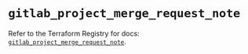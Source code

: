 # `gitlab_project_merge_request_note`

Refer to the Terraform Registry for docs: [`gitlab_project_merge_request_note`](https://registry.terraform.io/providers/gitlabhq/gitlab/18.2.0/docs/resources/project_merge_request_note).
